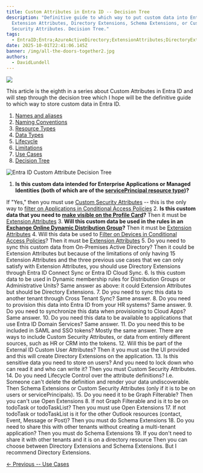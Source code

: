 ```yaml
---
title: Custom Attributes in Entra ID -- Decision Tree
description: "Definitive guide to which way to put custom data into Entra ID:
  Extension Attributes, Directory Extensions, Schema Extensions, or Custom
  Security Attributes. Decision Tree."
tags:
  - EntraID;Entra;AzureActiveDirectory;ExtensionAttributes;DirectoryExtensions;SchemaExtensions;CustomSecurityAttributes;
date: 2025-10-01T22:41:06.145Z
banner: /img/all-the-doors-together2.jpg
authors:
  - DavidLundell
---
```

![](/img/all-the-doors-together2.jpg)

This article is the eighth in a series about Custom Attributes in Entra ID and will step through the decision tree which I hope will be the definitive guide to which way to store custom data in Entra ID.

1. [Names and aliases](/blog/2025/09/custom-attributes-in-entra-id/#names-and-aliases)
2. [N﻿aming Conventions](/blog/2025/09/custom-attributes-in-entra-id-naming-conventions/)
3. [R﻿esource Types](/blog/2025/09/custom-attributes-in-entra-id-resource-types/)
4. [D﻿ata Types](/blog/2025/09/custom-attributes-in-entra-id-data-types/)
5. [L﻿ifecycle](/blog/2025/09/custom-attributes-in-entra-id-lifecycle/)
6. [L﻿imitations](/blog/2025/10/custom-attributes-in-entra-id-limitations/)
7. [U﻿se Cases](/blog/2025/10/custom-attributes-in-entra-id-use-cases/)
8. [Decision Tree](/blog/2025/10/custom-attributes-in-entra-id-decision-tree/)

![](/img/entra-id-custom-attribute-decision-tree.png "Entra ID Custom Attribute Decision Tree")

1. **I﻿s this custom data intended for Enterprise Applications or Managed Identities (both of which are of the [servicePrincipal resource type](https://learn.microsoft.com/en-us/graph/api/resources/servicePrincipal?view=graph-rest-1.0))?** 
   
If "Yes," then you must use [Custom Security Attributes](https://learn.microsoft.com/en-us/entra/fundamentals/custom-security-attributes-overview) -- this is the only way to [filter on Applications in Conditional Access Policies](https://learn.microsoft.com/en-us/entra/identity/conditional-access/concept-filter-for-applications)
2. **I﻿s this custom data that you need to [make visible on the Profile Card](https://learn.microsoft.com/en-us/graph/add-properties-profilecard)?** 
   Then it must be [Extension Attributes](https://learn.microsoft.com/en-us/graph/extensibility-overview?tabs=http#extension-attributes)
3. **W﻿ill this custom data be used in the rules in an [Exchange Online Dynamic Distribution Group](https://learn.microsoft.com/en-us/exchange/recipients-in-exchange-online/manage-dynamic-distribution-groups/create-manage-dynamic-distribution-groups?source=recommendations&tabs=create-new-eac%2Ccreate-new-eac-2%2Ccreate-new-eac-3)?** 
   Then it must be [Extension Attributes](https://learn.microsoft.com/en-us/graph/extensibility-overview?tabs=http#extension-attributes)
4. W﻿ill this data be used to [Filter on Devices in Conditional Access Policies](https://learn.microsoft.com/en-us/entra/identity/conditional-access/concept-condition-filters-for-devices#supported-operators-and-device-properties-for-filters)? 
   Then it must be [Extension Attributes](https://learn.microsoft.com/en-us/graph/extensibility-overview?tabs=http#extension-attributes)
5. D﻿o you need to sync this custom data from On-Premises Active Directory? 
   Then it could be Extension Attributes ﻿but because of the limitations of only having 15 Extension Attributes and the three previous use cases that we can only satisfy with Extension Attributes, you should use Directory Extensions through Entra ID Connect Sync or Entra ID Cloud Sync.
6. Is this custom data to be used in Dynamic membership rules for Distribution Groups or Administrative Units?
   S﻿ame answer as above: it could Extension Attributes but should be Directory Extensions.
7. Do you need to sync this data to another tenant through Cross Tenant Sync?
   S﻿ame answer.
   8﻿. Do you need to provision this data into Entra ID from your HR systems?
   S﻿ame answer.
   9﻿. Do you need to synchronize this data when provisioning to Cloud Apps?
   S﻿ame answer.
   1﻿0. Do you need this data to be available to applications that use Entra ID Domain Services?
   S﻿ame answer.
   1﻿1. Do you need this to be included in SAML and SSO tokens?
   M﻿ostly the same answer. There are ways to include Custom Security Attributes, or data from entirely different sources, such as HR or CRM into the tokens.
   1﻿2. Will this be part of the External ID Custom User Attributes?
   T﻿hen it you must use the UI provided and this will create Directory Extensions on the application.
   1﻿3. Is this sensitive data you need to store on users? And you need to lock down who can read it and who can write it?
   T﻿hen you must Custom Security Attributes.
   1﻿4. Do you need Lifecycle Control over the attribute definitions? I.e. Someone can't delete the definition and render your data undiscoverable.
   Then Schema Extensions or Custom Security Attributes (only if it is to be on users or servicePrincipals).
   1﻿5. Do you need it to be Graph Filterable?
   T﻿hen you can't use Open Extensions
8. I﻿f not Graph Filterable and is it to be on todoTask or todoTaskList? 
   Then you must use Open Extensions
   1﻿7. If not todoTask or todoTaskList is it for the other Outlook resources (contact, Event, Message or Post)?
   T﻿hen you must do Schema Extensions
   1﻿8. Do you need to share this with other tenants without creating a multi-tenant application?
   T﻿hen you must do Schema Extensions
   1﻿9. If you don't need to share it with other tenants and it is on a directory resource
   T﻿hen you can choose between Directory Extensions and Schema Extensions. But I recommend Directory Extensions.

[<- Previous -- U﻿se Cases](/blog/2025/10/custom-attributes-in-entra-id-use-cases/)